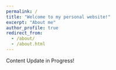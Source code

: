 ```yaml
---
permalink: /
title: "Welcome to my personal website!"
excerpt: "About me"
author_profile: true
redirect_from: 
  - /about/
  - /about.html
---
```

Content Update in Progress! 
